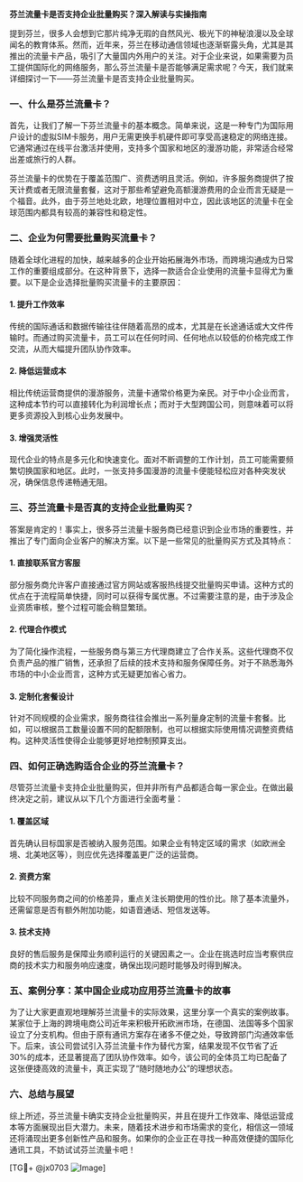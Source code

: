 **芬兰流量卡是否支持企业批量购买？深入解读与实操指南**

提到芬兰，很多人会想到它那片纯净无瑕的自然风光、极光下的神秘浪漫以及全球闻名的教育体系。然而，近年来，芬兰在移动通信领域也逐渐崭露头角，尤其是其推出的流量卡产品，吸引了大量国内外用户的关注。对于企业来说，如果需要为员工提供国际化的网络服务，那么芬兰流量卡是否能够满足需求呢？今天，我们就来详细探讨一下——芬兰流量卡是否支持企业批量购买。

### 一、什么是芬兰流量卡？

首先，让我们了解一下芬兰流量卡的基本概念。简单来说，这是一种专门为国际用户设计的虚拟SIM卡服务，用户无需更换手机硬件即可享受高速稳定的网络连接。它通常通过在线平台激活并使用，支持多个国家和地区的漫游功能，非常适合经常出差或旅行的人群。

芬兰流量卡的优势在于覆盖范围广、资费透明且灵活。例如，许多服务商提供了按天计费或者无限流量套餐，这对于那些希望避免高额漫游费用的企业而言无疑是一个福音。此外，由于芬兰地处北欧，地理位置相对中立，因此该地区的流量卡在全球范围内都具有较高的兼容性和稳定性。

### 二、企业为何需要批量购买流量卡？

随着全球化进程的加快，越来越多的企业开始拓展海外市场，而跨境沟通成为日常工作的重要组成部分。在这种背景下，选择一款适合企业使用的流量卡显得尤为重要。以下是企业选择批量购买流量卡的主要原因：

#### 1. **提升工作效率**
传统的国际通话和数据传输往往伴随着高昂的成本，尤其是在长途通话或大文件传输时。而通过购买流量卡，员工可以在任何时间、任何地点以较低的价格完成工作交流，从而大幅提升团队协作效率。

#### 2. **降低运营成本**
相比传统运营商提供的漫游服务，流量卡通常价格更为亲民。对于中小企业而言，这种成本节约可以直接转化为利润增长点；而对于大型跨国公司，则意味着可以将更多资源投入到核心业务发展中。

#### 3. **增强灵活性**
现代企业的特点是多元化和快速变化。面对不断调整的工作计划，员工可能需要频繁切换国家和地区。此时，一张支持多国漫游的流量卡便能轻松应对各种突发状况，确保信息传递畅通无阻。

### 三、芬兰流量卡是否真的支持企业批量购买？

答案是肯定的！事实上，很多芬兰流量卡服务商已经意识到企业市场的重要性，并推出了专门面向企业客户的解决方案。以下是一些常见的批量购买方式及其特点：

#### 1. **直接联系官方客服**
部分服务商允许客户直接通过官方网站或客服热线提交批量购买申请。这种方式的优点在于流程简单快捷，同时可以获得专属优惠。不过需要注意的是，由于涉及企业资质审核，整个过程可能会稍显繁琐。

#### 2. **代理合作模式**
为了简化操作流程，一些服务商与第三方代理商建立了合作关系。这些代理商不仅负责产品的推广销售，还承担了后续的技术支持和服务保障任务。对于不熟悉海外市场的中小企业而言，这种方式无疑更加省心省力。

#### 3. **定制化套餐设计**
针对不同规模的企业需求，服务商往往会推出一系列量身定制的流量卡套餐。比如，可以根据员工数量设置不同的配额限制，也可以根据实际使用情况调整资费结构。这种灵活性使得企业能够更好地控制预算支出。

### 四、如何正确选购适合企业的芬兰流量卡？

尽管芬兰流量卡支持企业批量购买，但并非所有产品都适合每一家企业。在做出最终决定之前，建议从以下几个方面进行全面考量：

#### 1. **覆盖区域**
首先确认目标国家是否被纳入服务范围。如果企业有特定区域的需求（如欧洲全境、北美地区等），则应优先选择覆盖更广泛的运营商。

#### 2. **资费方案**
比较不同服务商之间的价格差异，重点关注长期使用的性价比。除了基本流量外，还需留意是否有额外附加功能，如语音通话、短信发送等。

#### 3. **技术支持**
良好的售后服务是保障业务顺利运行的关键因素之一。企业在挑选时应当考察供应商的技术实力和服务响应速度，确保出现问题时能够及时得到解决。

### 五、案例分享：某中国企业成功应用芬兰流量卡的故事

为了让大家更直观地理解芬兰流量卡的实际效果，这里分享一个真实的案例故事。某家位于上海的跨境电商公司近年来积极开拓欧洲市场，在德国、法国等多个国家设立了分支机构。但由于原有通讯方案存在诸多不便之处，导致跨部门沟通效率低下。后来，该公司尝试引入芬兰流量卡作为替代方案，结果发现不仅节省了近30%的成本，还显著提高了团队协作效率。如今，该公司的全体员工均已配备了这张便捷高效的流量卡，真正实现了“随时随地办公”的理想状态。

### 六、总结与展望

综上所述，芬兰流量卡确实支持企业批量购买，并且在提升工作效率、降低运营成本等方面展现出巨大潜力。未来，随着技术进步和市场需求的变化，相信这一领域还将涌现出更多创新性产品和服务。如果你的企业正在寻找一种高效便捷的国际化通讯工具，不妨试试芬兰流量卡吧！

[TG💪+ @jx0703 ![Image](https://github.com/user-attachments/assets/dbca1d08-cadb-493c-b0ec-ad6f7a83f270)]